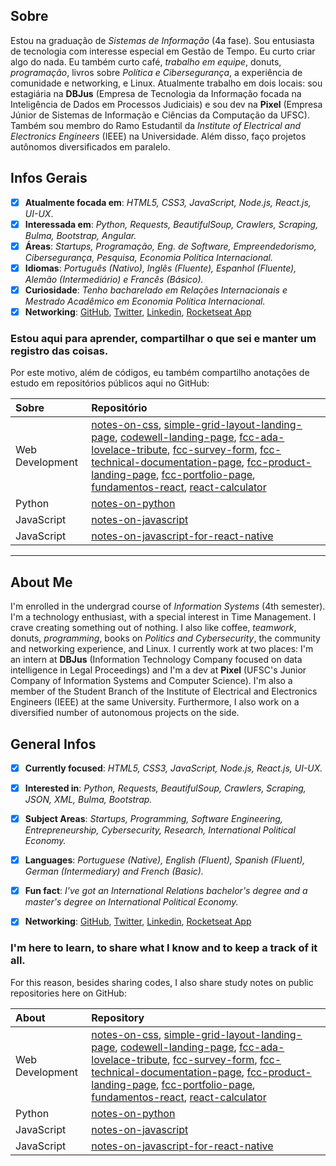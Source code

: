 ## Sobre
Estou na graduação de *Sistemas de Informação* (4a fase). Sou entusiasta de tecnologia com interesse especial em Gestão de Tempo. Eu curto criar algo do nada. Eu também curto café, *trabalho em equipe*, donuts, *programação*, livros sobre *Política e Cibersegurança*, a experiência de comunidade e networking, e Linux. Atualmente trabalho em dois locais: sou estagiária na **DBJus** (Empresa de Tecnologia da Informação focada na Inteligência de Dados em Processos Judiciais) e sou dev na **Pixel** (Empresa Júnior de Sistemas de Informação e Ciências da Computação da UFSC). Também sou membro do Ramo Estudantil da *Institute of Electrical and Electronics Engineers* (IEEE) na Universidade. Além disso, faço projetos autônomos diversificados em paralelo.

## Infos Gerais

- [x] **Atualmente focada em**: *HTML5, CSS3, JavaScript, Node.js, React.js, UI-UX*.
- [x] **Interessada em**: *Python, Requests, BeautifulSoup, Crawlers, Scraping, Bulma, Bootstrap, Angular.*
- [x] **Áreas**: *Startups, Programação, Eng. de Software, Empreendedorismo, Cibersegurança, Pesquisa, Economia Política Internacional.*
- [x] **Idiomas**: *Português (Nativo), Inglês (Fluente), Espanhol (Fluente), Alemão (Intermediário) e Francês (Básico).*
- [x] **Curiosidade**: *Tenho bacharelado em Relações Internacionais e Mestrado Acadêmico em Economia Política Internacional.*
- [x] **Networking**: [GitHub](https://github.com/barbaracalderon), [Twitter](https://twitter.com/bcalderoni_ti), [Linkedin](https://linkedin.com/in/bcalderoni), [Rocketseat App](https://app.rocketseat.com.br/me/barbara-calderon-00405)

### Estou aqui para aprender, compartilhar o que sei e manter um registro das coisas.
Por este motivo, além de códigos, eu também compartilho anotações de estudo em repositórios públicos aqui no GitHub:

Sobre | Repositório
:------| :--------------------
Web Development| [notes-on-css](https://github.com/barbaracalderon/notes-on-css), [simple-grid-layout-landing-page](https://github.com/barbaracalderon/simple-grid-layout-landing-page), [codewell-landing-page](https://github.com/barbaracalderon/codewell-landing-page), [fcc-ada-lovelace-tribute](https://github.com/barbaracalderon/fcc-ada-lovelace-tribute), [fcc-survey-form](https://github.com/barbaracalderon/fcc-survey-form), [fcc-technical-documentation-page](https://github.com/barbaracalderon/fcc-technical-documentation-page), [fcc-product-landing-page](https://github.com/barbaracalderon/fcc-product-landing-page), [fcc-portfolio-page](https://github.com/barbaracalderon/fcc-personal-portfolio), [fundamentos-react](https://github.com/barbaracalderon/fundamentos-react), [react-calculator](https://github.com/barbaracalderon/react-calculator)
Python| [notes-on-python](https://github.com/barbaracalderon/notes-on-python)
JavaScript| [notes-on-javascript](https://github.com/barbaracalderon/notes-on-javascript)
JavaScript| [notes-on-javascript-for-react-native](https://github.com/barbaracalderon/notes-on-javascript-for-react-native)


---
## About Me
I'm enrolled in the undergrad course of *Information Systems* (4th semester). I'm a technology enthusiast, with a special interest in Time Management. I crave creating something out of nothing. I also like coffee, *teamwork*, donuts, *programming*, books on *Politics and Cybersecurity*, the community and networking experience, and Linux. I currently work at two places: I'm an intern at **DBJus** (Information Technology Company focused on data intelligence in Legal Proceedings) and I'm a dev at **Pixel** (UFSC's Junior Company of Information Systems and Computer Science). I'm also a member of the  Student Branch of the Institute of Electrical and Electronics Engineers (IEEE) at the same University. Furthermore, I also work on a diversified number of autonomous projects on the side.

## General Infos

- [x] **Currently focused**: *HTML5, CSS3, JavaScript, Node.js, React.js, UI-UX.*
- [x] **Interested in**: *Python, Requests, BeautifulSoup, Crawlers, Scraping, JSON, XML, Bulma, Bootstrap.*
- [x] **Subject Areas**: *Startups, Programming, Software Engineering, Entrepreneurship, Cybersecurity, Research, International Political Economy.*
- [x] **Languages**: *Portuguese (Native), English (Fluent), Spanish (Fluent), German (Intermediary) and French (Basic).*
- [x] **Fun fact**: *I've got an International Relations bachelor's degree and a master's degree on International Political Economy.*
- [x] **Networking**: [GitHub](https://github.com/barbaracalderon), [Twitter](https://twitter.com/bcalderoni_ti), [Linkedin](https://linkedin.com/in/bcalderoni), [Rocketseat App](https://app.rocketseat.com.br/me/barbara-calderon-00405)


### I'm here to learn, to share what I know and to keep a track of it all.
For this reason, besides sharing codes, I also share study notes on public repositories here on GitHub:

About | Repository
:------| :--------------------
Web Development| [notes-on-css](https://github.com/barbaracalderon/notes-on-css), [simple-grid-layout-landing-page](https://github.com/barbaracalderon/simple-grid-layout-landing-page), [codewell-landing-page](https://github.com/barbaracalderon/codewell-landing-page), [fcc-ada-lovelace-tribute](https://github.com/barbaracalderon/fcc-ada-lovelace-tribute), [fcc-survey-form](https://github.com/barbaracalderon/fcc-survey-form), [fcc-technical-documentation-page](https://github.com/barbaracalderon/fcc-technical-documentation-page), [fcc-product-landing-page](https://github.com/barbaracalderon/fcc-product-landing-page), [fcc-portfolio-page](https://github.com/barbaracalderon/fcc-personal-portfolio), [fundamentos-react](https://github.com/barbaracalderon/fundamentos-react), [react-calculator](https://github.com/barbaracalderon/react-calculator)
Python| [notes-on-python](https://github.com/barbaracalderon/notes-on-python)
JavaScript| [notes-on-javascript](https://github.com/barbaracalderon/notes-on-javascript)
JavaScript| [notes-on-javascript-for-react-native](https://github.com/barbaracalderon/notes-on-javascript-for-react-native)

